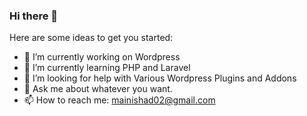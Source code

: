### Hi there 👋

Here are some ideas to get you started:

- 🔭 I’m currently working on Wordpress
- 🌱 I’m currently learning PHP and Laravel
- 🤔 I’m looking for help with Various Wordpress Plugins and Addons
- 💬 Ask me about whatever you want.
- 📫 How to reach me: mainishad02@gmail.com


